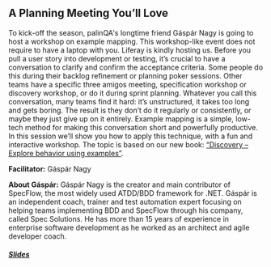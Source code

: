 ## A Planning Meeting You’ll Love

To kick-off the season, palinQA's longtime friend Gáspár Nagy is going to host a workshop on example mapping. This workshop-like event does not require to have a laptop with you. Liferay is kindly hosting us.
Before you pull a user story into development or testing, it’s crucial to have a conversation to clarify and confirm the acceptance criteria.
Some people do this during their backlog refinement or planning poker sessions. Other teams have a specific three amigos meeting, specification workshop or discovery workshop, or do it during sprint planning.
Whatever you call this conversation, many teams find it hard: it’s unstructured, it takes too long and gets boring. The result is they don’t do it regularly or consistently, or maybe they just give up on it entirely.
Example mapping is a simple, low-tech method for making this conversation short and powerfully productive. In this session we’ll show you how to apply this technique, with a fun and interactive workshop.
The topic is based on our new book: [“Discovery – Explore behavior using examples”](http://bddbooks.com/discovery).

__Facilitator:__
Gáspár Nagy

__About Gáspár:__
Gáspár Nagy is the creator and main contributor of SpecFlow, the most widely used ATDD/BDD framework for .NET.
Gáspár is an independent coach, trainer and test automation expert focusing on helping teams implementing BDD and SpecFlow through his company, called Spec Solutions. He has more than 15 years of experience in enterprise software development as he worked as an architect and agile developer coach.

##### [Slides](/palinqa-talks/docs/20170928-palinqa-examplemapping-gasparnagy-170928213228.pdf)
